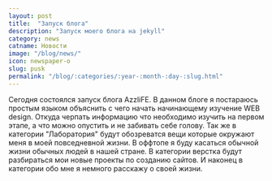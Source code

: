 ```yaml
---
layout: post
title:  "Запуск блога"
description: "Запуск моего блога на jekyll"
category: news 
catname: Новости
image: "/blog/news/"
icon: newspaper-o
slug: pusk
permalink: "/blog/:categories/:year-:month-:day-:slug.html"
---
```

Сегодня состоялся запуск блога AzzliFE. В данном блоге я постараюсь простым языком объяснить с чего начать начинающему изучение WEB design. Откуда черпать информацию что необходимо изучить на первом этапе, а что можно опустить и не забивать себе голову. Так же в категории "Лаборатория" будут обозреватся вещи которые окружают меня в моей повседневной жизни. В оффтопе я буду касаться обычной жизни обычных людей в нашей стране. 
В категории верстка будут разбираться мои новые проекты по созданию сайтов.
И наконец в категории обо мне я немного расскажу о своей жизни.

